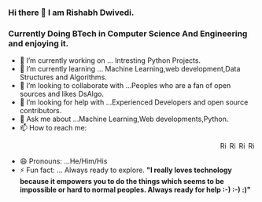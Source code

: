 ### Hi there 👋 I am Rishabh Dwivedi.
### Currently Doing BTech in Computer Science And Engineering and enjoying it.

- 🔭 I’m currently working on ... Intresting Python Projects.
- 🌱 I’m currently learning ... Machine Learning,web development,Data Structures and Algorithms.
- 👯 I’m looking to collaborate with ...Peoples who are a fan of open sources and likes DsAlgo.
- 🤔 I’m looking for help with ...Experienced Developers and open source contributors.
- 💬 Ask me about ...Machine Learning,Web developments,Python.
- 📫 How to reach me:  <br>

<a href="https://www.linkedin.com/in/rishabh-dwivedi-28737b1a0"><img align="right" alt="Rishabh's LinkdeIn" width="16px" src="https://cdn.jsdelivr.net/npm/simple-icons@v3/icons/linkedin.svg" /></a><a href="https://twitter.com/Rishabh07147212"><img align="right" alt="Rishabh's Twitter" width="16px" src="https://cdn.jsdelivr.net/npm/simple-icons@v3/icons/twitter.svg" /></a><a href="https://www.youtube.com/results?search_query=talkwithrd"><img align="right" alt="Rishabh's Youtube" width="16px" src="https://cdn.jsdelivr.net/npm/simple-icons@v3/icons/youtube.svg" /></a><a href="https://talkwithrd.blogspot.com/"><img align="right" alt="Rishabh's Blog" width="16px" src="https://cdn.jsdelivr.net/npm/simple-icons@v3/icons/blogger.svg" /></a>
<br>
- 😄 Pronouns: ...He/Him/His
- ⚡ Fun fact: ... Always ready to explore.
**"I really loves technology because it empowers you to do the things which seems to be impossible or hard to normal peoples.
Always ready for help :-) :-) :)"**
